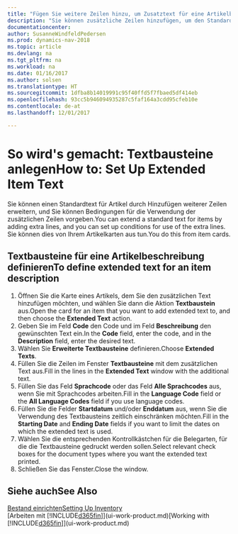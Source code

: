 ```yaml
---
title: "Fügen Sie weitere Zeilen hinzu, um Zusatztext für eine Artikelbeschreibung zu definieren"
description: "Sie können zusätzliche Zeilen hinzufügen, um den Standardtext zu erweitern, der einen Artikel enthält."
documentationcenter: 
author: SusanneWindfeldPedersen
ms.prod: dynamics-nav-2018
ms.topic: article
ms.devlang: na
ms.tgt_pltfrm: na
ms.workload: na
ms.date: 01/16/2017
ms.author: solsen
ms.translationtype: HT
ms.sourcegitcommit: 1dfba8b14019991c95f40ffd5f7fbaed5df414eb
ms.openlocfilehash: 93cc5b946094935287c5faf164a3cdd95cfeb10e
ms.contentlocale: de-at
ms.lasthandoff: 12/01/2017

---
```

# <a name="how-to-set-up-extended-item-text"></a><span data-ttu-id="3b640-103">So wird's gemacht: Textbausteine anlegen</span><span class="sxs-lookup"><span data-stu-id="3b640-103">How to: Set Up Extended Item Text</span></span>
<span data-ttu-id="3b640-104">Sie können einen Standardtext für Artikel durch Hinzufügen weiterer Zeilen erweitern, und Sie können Bedingungen für die Verwendung der zusätzlichen Zeilen vorgeben.</span><span class="sxs-lookup"><span data-stu-id="3b640-104">You can extend a standard text for items by adding extra lines, and you can set up conditions for use of the extra lines.</span></span> <span data-ttu-id="3b640-105">Sie können dies von Ihrem Artikelkarten aus tun.</span><span class="sxs-lookup"><span data-stu-id="3b640-105">You do this from item cards.</span></span>

## <a name="to-define-extended-text-for-an-item-description"></a><span data-ttu-id="3b640-106">Textbausteine für eine Artikelbeschreibung definieren</span><span class="sxs-lookup"><span data-stu-id="3b640-106">To define extended text for an item description</span></span>
1. <span data-ttu-id="3b640-107">Öffnen Sie die Karte eines Artikels, dem Sie den zusätzlichen Text hinzufügen möchten, und wählen Sie dann die Aktion **Textbaustein** aus.</span><span class="sxs-lookup"><span data-stu-id="3b640-107">Open the card for an item that you want to add extended text to, and then choose the **Extended Text** action.</span></span>
2. <span data-ttu-id="3b640-108">Geben Sie im Feld **Code** den Code und im Feld **Beschreibung** den gewünschten Text ein.</span><span class="sxs-lookup"><span data-stu-id="3b640-108">In the **Code** field, enter the code, and in the **Description** field, enter the desired text.</span></span>
3. <span data-ttu-id="3b640-109">Wählen Sie **Erweiterte Textbausteine** definieren.</span><span class="sxs-lookup"><span data-stu-id="3b640-109">Choose **Extended Texts**.</span></span>
4. <span data-ttu-id="3b640-110">Füllen Sie die Zeilen im Fenster **Textbausteine** mit dem zusätzlichen Text aus.</span><span class="sxs-lookup"><span data-stu-id="3b640-110">Fill in the lines in the **Extended Text** window with the additional text.</span></span>
5. <span data-ttu-id="3b640-111">Füllen Sie das Feld **Sprachcode** oder das Feld **Alle Sprachcodes** aus, wenn Sie mit Sprachcodes arbeiten.</span><span class="sxs-lookup"><span data-stu-id="3b640-111">Fill in the **Language Code** field or the **All Language Codes** field if you use language codes.</span></span>
6. <span data-ttu-id="3b640-112">Füllen Sie die Felder **Startdatum** und/oder **Enddatum** aus, wenn Sie die Verwendung des Textbausteins zeitlich einschränken möchten.</span><span class="sxs-lookup"><span data-stu-id="3b640-112">Fill in the **Starting Date** and **Ending Date** fields if you want to limit the dates on which the extended text is used.</span></span>
7. <span data-ttu-id="3b640-113">Wählen Sie die entsprechenden Kontrollkästchen für die Belegarten, für die die Textbausteine gedruckt werden sollen.</span><span class="sxs-lookup"><span data-stu-id="3b640-113">Select relevant check boxes for the document types where you want the extended text printed.</span></span>
8. <span data-ttu-id="3b640-114">Schließen Sie das Fenster.</span><span class="sxs-lookup"><span data-stu-id="3b640-114">Close the window.</span></span>

## <a name="see-also"></a><span data-ttu-id="3b640-115">Siehe auch</span><span class="sxs-lookup"><span data-stu-id="3b640-115">See Also</span></span>
[<span data-ttu-id="3b640-116">Bestand einrichten</span><span class="sxs-lookup"><span data-stu-id="3b640-116">Setting Up Inventory</span></span>](inventory-setup-inventory.md)  
<span data-ttu-id="3b640-117">[Arbeiten mit [!INCLUDE[d365fin](includes/d365fin_md.md)]](ui-work-product.md)</span><span class="sxs-lookup"><span data-stu-id="3b640-117">[Working with [!INCLUDE[d365fin](includes/d365fin_md.md)]](ui-work-product.md)</span></span>

